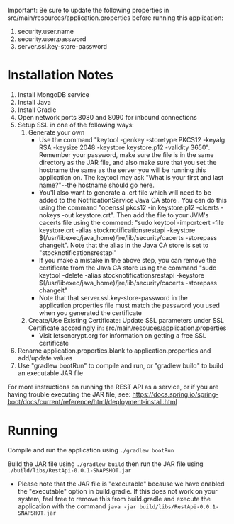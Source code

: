Important: Be sure to update the following properties in src/main/resources/application.properties before running this application:
1. security.user.name
2. security.user.password
3. server.ssl.key-store-password

# Installation Notes

1. Install MongoDB service
2. Install Java
3. Install Gradle
4. Open network ports 8080 and 8090 for inbound connections
5. Setup SSL in one of the following ways:
    1. Generate your own
        * Use the command "keytool -genkey -storetype PKCS12 -keyalg RSA -keysize 2048 -keystore keystore.p12 -validity 3650". Remember your password, make sure the file is in the same directory as the JAR file, and also make sure that you set the hostname the same as the server you will be running this application on. The keytool may ask "What is your first and last name?"--the hostname should go here. 
        * You'll also want to generate a .crt file which will need to be added to the NotificationService Java CA store . You can do this using the command "openssl pkcs12 -in keystore.p12 -clcerts -nokeys -out keystore.crt". Then add the file to your JVM's cacerts file using the commend: "sudo keytool -importcert -file keystore.crt -alias stocknotificationsrestapi -keystore $(/usr/libexec/java_home)/jre/lib/security/cacerts -storepass changeit". Note that the alias in the Java CA store is set to "stocknotificationsrestapi"
        * If you make a mistake in the above step, you can remove the certificate from the Java CA store using the command "sudo keytool -delete -alias stocknotificationsrestapi -keystore $(/usr/libexec/java_home)/jre/lib/security/cacerts -storepass changeit"
        * Note that that server.ssl.key-store-password in the application.properties file must match the password you used when you generated the certificate
    2. Create/Use Existing Certificate: Update SSL parameters under SSL Certificate accordingly in: src/main/resouces/application.properties
        * Visit letsencrypt.org for information on getting a free SSL certificate
6. Rename application.properties.blank to application.properties and add/update values
7. Use "gradlew bootRun" to compile and run, or "gradlew build" to build an executable JAR file

For more instructions on running the REST API as a service, or if you are having trouble executing the JAR file, see: https://docs.spring.io/spring-boot/docs/current/reference/html/deployment-install.html

# Running

Compile and run the application using `./gradlew bootRun`

Build the JAR file using `./gradlew build` then run the JAR file using `./build/libs/RestApi-0.0.1-SNAPSHOT.jar`
* Please note that the JAR file is "executable" because we have enabled the "executable" option in build.gradle. If this does not work on your system, feel free to remove this from build.gradle and execute the application with the command `java -jar build/libs/RestApi-0.0.1-SNAPSHOT.jar`